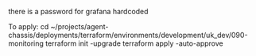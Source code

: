 there is a password for grafana hardcoded

To apply:
cd ~/projects/agent-chassis/deployments/terraform/environments/development/uk_dev/090-monitoring
terraform init -upgrade
terraform apply -auto-approve